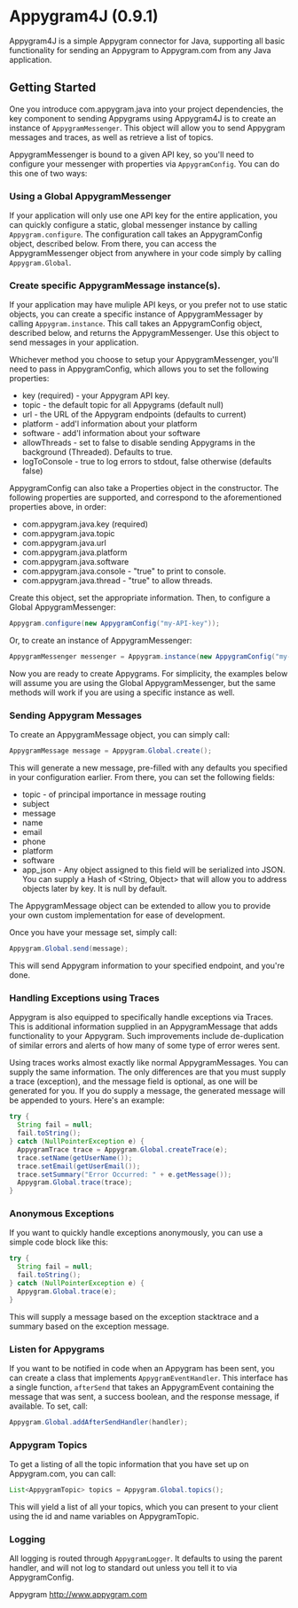 Appygram4J (0.9.1)
==================

Appygram4J is a simple Appygram connector for Java, supporting all 
basic functionality for sending an Appygram to Appygram.com from 
any Java application.

## Getting Started

One you introduce com.appygram.java into your project dependencies, 
the key component to sending Appygrams using Appygram4J is to create 
an instance of <code>AppygramMessenger</code>.  This object will 
allow you to send Appygram messages and traces, as well as retrieve 
a list of topics.  

AppygramMessenger is bound to a given API key, so you'll need to 
configure your messenger with properties via <code>AppygramConfig</code>. 
You can do this one of two ways:

### Using a Global AppygramMessenger

If your application will only use one API key for the entire application, 
you can quickly configure a static, global messenger instance by calling 
<code>Appygram.configure</code>. The configuration call takes an 
AppygramConfig object, described below.  From there, you can access the 
AppygramMessenger object from anywhere in your code simply by calling 
<code>Appygram.Global</code>.

### Create specific AppygramMessage instance(s).

If your application may have muliple API keys, or you prefer not to use 
static objects, you can create a specific instance of AppygramMessager 
by calling <code>Appygram.instance</code>.  This call takes an AppygramConfig 
object, described below, and returns the AppygramMessenger.  Use this 
object to send messages in your application.


Whichever method you choose to setup your AppygramMessenger, you'll need 
to pass in AppygramConfig, which allows you to set the following properties:

*   key (required) - your Appygram API key.
*   topic - the default topic for all Appygrams (default null)
*   url - the URL of the Appygram endpoints (defaults to current)
*   platform - add'l information about your platform
*   software - add'l information about your software
*   allowThreads - set to false to disable sending Appygrams in 
    the background (Threaded).  Defaults to true.
*   logToConsole - true to log errors to stdout, false otherwise 
    (defaults false)

AppygramConfig can also take a Properties object in the constructor. 
The following properties are supported, and correspond to the aforementioned 
properties above, in order:

*   com.appygram.java.key (required)
*   com.appygram.java.topic
*   com.appygram.java.url
*   com.appygram.java.platform
*   com.appygram.java.software
*   com.appygram.java.console - "true" to print to console.
*   com.appygram.java.thread - "true" to allow threads.

Create this object, set the appropriate information.  Then, to configure a 
Global AppygramMessenger:

```java
Appygram.configure(new AppygramConfig("my-API-key"));
```

Or, to create an instance of AppygramMessenger:

```java
AppygramMessenger messenger = Appygram.instance(new AppygramConfig("my-API-key"));
```

Now you are ready to create Appygrams.  For simplicity, the examples 
below will assume you are using the Global AppygramMessenger, but the 
same methods will work if you are using a specific instance as well.

### Sending Appygram Messages

To create an AppygramMessage object, you can simply call:

```java
AppygramMessage message = Appygram.Global.create();
```

This will generate a new message, pre-filled with any defaults you 
specified in your configuration earlier.  From there, you can set 
the following fields:

*   topic - of principal importance in message routing
*   subject
*   message
*   name
*   email
*   phone
*   platform
*   software
*   app_json - Any object assigned to this field will be serialized 
    into JSON.  You can supply a Hash of <String, Object> that will 
    allow you to address objects later by key.  It is null by default.

The AppygramMessage object can be extended to allow you to provide 
your own custom implementation for ease of development.

Once you have your message set, simply call:

```java
Appygram.Global.send(message);
```

This will send Appygram information to your specified endpoint, 
and you're done.

### Handling Exceptions using Traces

Appygram is also equipped to specifically handle exceptions via Traces. 
This is additional information supplied in an AppygramMessage that adds 
functionality to your Appygram. Such improvements include de-duplication 
of similar errors and alerts of how many of some type of error weres sent.

Using traces works almost exactly like normal AppygramMessages.  You 
can supply the same information.  The only differences are that you must 
supply a trace (exception), and the message field is optional, as one 
will be generated for you.  If you do supply a message, the generated 
message will be appended to yours.  Here's an example:

```java
try {
  String fail = null;
  fail.toString();
} catch (NullPointerException e) {
  AppygramTrace trace = Appygram.Global.createTrace(e);
  trace.setName(getUserName());
  trace.setEmail(getUserEmail());
  trace.setSummary("Error Occurred: " + e.getMessage());
  Appygram.Global.trace(trace);
}
```

### Anonymous Exceptions

If you want to quickly handle exceptions anonymously, you can use 
a simple code block like this:

```java
try {
  String fail = null;
  fail.toString();
} catch (NullPointerException e) {
  Appygram.Global.trace(e);
}
```

This will supply a message based on the exception stacktrace and a 
summary based on the exception message.

### Listen for Appygrams

If you want to be notified in code when an Appygram has been sent, 
you can create a class that implements <code>AppygramEventHandler</code>. 
This interface has a single function, <code>afterSend</code> that takes 
an AppygramEvent containing the message that was sent, a success boolean, 
and the response message, if available.  To set, call:

```java
Appygram.Global.addAfterSendHandler(handler);
```

### Appygram Topics

To get a listing of all the topic information that you have set up on 
Appygram.com, you can call:

```java
List<AppygramTopic> topics = Appygram.Global.topics();
```

This will yield a list of all your topics, which you can present to 
your client using the id and name variables on AppygramTopic.

### Logging

All logging is routed through <code>AppygramLogger</code>.  It 
defaults to using the parent handler, and will not log to standard 
out unless you tell it to via AppygramConfig.

Appygram <http://www.appygram.com>

